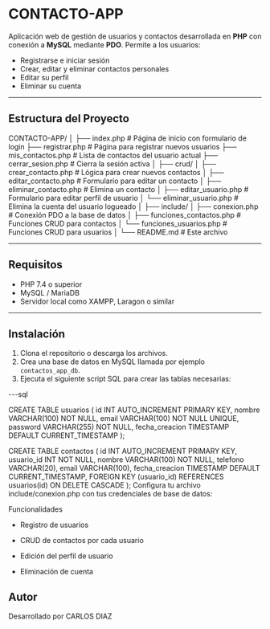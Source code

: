 # CONTACTO-APP

Aplicación web de gestión de usuarios y contactos desarrollada en **PHP** con conexión a **MySQL** mediante **PDO**. Permite a los usuarios:

- Registrarse e iniciar sesión
- Crear, editar y eliminar contactos personales
- Editar su perfil
- Eliminar su cuenta

---

## Estructura del Proyecto

CONTACTO-APP/
│
├── index.php # Página de inicio con formulario de login
├── registrar.php # Página para registrar nuevos usuarios
├── mis_contactos.php # Lista de contactos del usuario actual
├── cerrar_sesion.php # Cierra la sesión activa
│
├── crud/
│ ├── crear_contacto.php # Lógica para crear nuevos contactos
│ ├── editar_contacto.php # Formulario para editar un contacto
│ ├── eliminar_contacto.php # Elimina un contacto
│ ├── editar_usuario.php # Formulario para editar perfil de usuario
│ └── eliminar_usuario.php # Elimina la cuenta del usuario logueado
│
├── include/
│ ├── conexion.php # Conexión PDO a la base de datos
│ ├── funciones_contactos.php # Funciones CRUD para contactos
│ └── funciones_usuarios.php # Funciones CRUD para usuarios
│
└── README.md # Este archivo

---

## Requisitos

- PHP 7.4 o superior
- MySQL / MariaDB
- Servidor local como XAMPP, Laragon o similar

---

## Instalación

1. Clona el repositorio o descarga los archivos.
2. Crea una base de datos en MySQL llamada por ejemplo `contactos_app_db`.
3. Ejecuta el siguiente script SQL para crear las tablas necesarias:

---sql

CREATE TABLE usuarios (
  id INT AUTO_INCREMENT PRIMARY KEY,
  nombre VARCHAR(100) NOT NULL,
  email VARCHAR(100) NOT NULL UNIQUE,
  password VARCHAR(255) NOT NULL,
  fecha_creacion TIMESTAMP DEFAULT CURRENT_TIMESTAMP
);

CREATE TABLE contactos (
  id INT AUTO_INCREMENT PRIMARY KEY,
  usuario_id INT NOT NULL,
  nombre VARCHAR(100) NOT NULL,
  telefono VARCHAR(20),
  email VARCHAR(100),
  fecha_creacion TIMESTAMP DEFAULT CURRENT_TIMESTAMP,
  FOREIGN KEY (usuario_id) REFERENCES usuarios(id) ON DELETE CASCADE
);
Configura tu archivo include/conexion.php con tus credenciales de base de datos:


Funcionalidades
- Registro de usuarios

- CRUD de contactos por cada usuario 

- Edición del perfil de usuario

- Eliminación de cuenta 


## Autor
Desarrollado por CARLOS DIAZ
